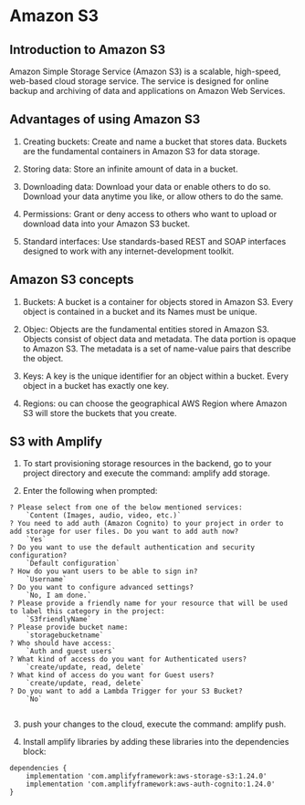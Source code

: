 # Amazon S3

## Introduction to Amazon S3

Amazon Simple Storage Service (Amazon S3) is a scalable, high-speed, web-based cloud storage service. The service is designed for online backup and archiving of data and applications on Amazon Web Services.


## Advantages of using Amazon S3

1) Creating buckets: Create and name a bucket that stores data. Buckets are the fundamental containers in Amazon S3 for data storage.

2) Storing data: Store an infinite amount of data in a bucket.

3) Downloading data: Download your data or enable others to do so. Download your data anytime you like, or allow others to do the same.

4) Permissions: Grant or deny access to others who want to upload or download data into your Amazon S3 bucket.

5) Standard interfaces: Use standards-based REST and SOAP interfaces designed to work with any internet-development toolkit.

## Amazon S3 concepts

1) Buckets: A bucket is a container for objects stored in Amazon S3. Every object is contained in a bucket and its Names must be unique.

2) Objec: Objects are the fundamental entities stored in Amazon S3. Objects consist of object data and metadata. The data portion is opaque to Amazon S3. The metadata is a set of name-value pairs that describe the object.

3) Keys: A key is the unique identifier for an object within a bucket. Every object in a bucket has exactly one key.

4) Regions: ou can choose the geographical AWS Region where Amazon S3 will store the buckets that you create.

## S3 with Amplify

1) To start provisioning storage resources in the backend, go to your project directory and execute the command: amplify add storage.

2) Enter the following when prompted:


```
? Please select from one of the below mentioned services:
    `Content (Images, audio, video, etc.)`
? You need to add auth (Amazon Cognito) to your project in order to add storage for user files. Do you want to add auth now?
    `Yes`
? Do you want to use the default authentication and security configuration?
    `Default configuration`
? How do you want users to be able to sign in?
    `Username`
? Do you want to configure advanced settings?
    `No, I am done.`
? Please provide a friendly name for your resource that will be used to label this category in the project:
    `S3friendlyName`
? Please provide bucket name:
    `storagebucketname`
? Who should have access:
    `Auth and guest users`
? What kind of access do you want for Authenticated users?
    `create/update, read, delete`
? What kind of access do you want for Guest users?
    `create/update, read, delete`
? Do you want to add a Lambda Trigger for your S3 Bucket?
    `No` 
    
```

3) push your changes to the cloud, execute the command: amplify push.

4) Install amplify libraries by adding these libraries into the dependencies block:

```
dependencies {
    implementation 'com.amplifyframework:aws-storage-s3:1.24.0'
    implementation 'com.amplifyframework:aws-auth-cognito:1.24.0'
}
```